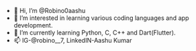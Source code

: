 - 👋 Hi, I’m @Robino0aashu
- 👀 I’m interested in learning various coding languages and app development.
- 🌱 I’m currently learning Python, C, C++ and Dart(Flutter).
- 📫 IG-@robino__7, LinkedIN-Aashu Kumar

<!---
Robino0aashu/Robino0aashu is a ✨ special ✨ repository because its `README.md` (this file) appears on your GitHub profile.
You can click the Preview link to take a look at your changes.
--->

